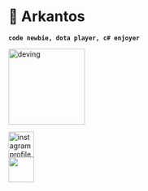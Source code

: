 # 👀 Arkantos
**`code newbie, dota player, c# enjoyer`**

<img src="https://media.giphy.com/media/v1.Y2lkPTc5MGI3NjExY254a3h4dmljbjlud2RtYjZ6djZhZHU2N29uajdjaGp6ZG44dWdoMSZlcD12MV9naWZzX3NlYXJjaCZjdD1n/bGgsc5mWoryfgKBx1u/giphy.gif" alt="deving" width="150" />
<p align="left">
  <a href="https://www.instagram.com/arkantoskjm/">
    <img alt="instagram profile" style="padding-right:10px;" title="Follow my instagram"
      src="https://upload.wikimedia.org/wikipedia/commons/e/e7/Instagram_logo_2016.svg" width="50"/></a>
  <a href="https://en.wikipedia.org/wiki/C_Sharp_(programming_language)">
    <img style="padding-right:1000px;" src="https://cdn.jsdelivr.net/gh/devicons/devicon@latest/icons/csharp/csharp-original.svg" width="50"/></a>
          
</p>
<!--
**Arkantoskjm/Arkantoskjm** is a ✨ _special_ ✨ repository because its `README.md` (this file) appears on your GitHub profile.

Here are some ideas to get you started:

- 🔭 I’m currently working on ...
- 🌱 I’m currently learning ...
- 👯 I’m looking to collaborate on ...
- 🤔 I’m looking for help with ...
- 💬 Ask me about ...
- 📫 How to reach me: ...
- 😄 Pronouns: ...
- ⚡ Fun fact: ...
-->
